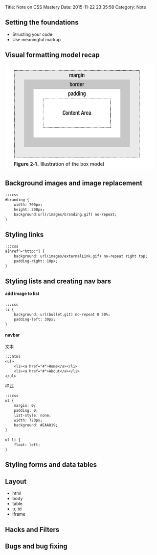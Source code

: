 Title: Note on CSS Mastery
Date: 2015-11-22 23:35:58
Category: Note

## Setting the foundations ##

* Structing your code
* Use meaningful markup

## Visual formatting model recap ##

![box model](images/box_model.png)

## Background images and image replacement ##

    :::css
    #branding {
        width: 700px;
        height: 200px;
        background:url(/images/branding.gif) no-repeat;
    }

## Styling links ##

    :::css
    a[href^="http:"] {
        background: url(images/externalLink.gif) no-repeat right top;
        padding-right: 10px;
    }
    
## Styling lists and creating nav bars ##

#### add image to list ####

    :::css
    li {
        background: url(bullet.git) no-repeat 0 50%;
        padding-left: 30px;
    }

#### navbar ####
文本

    :::html
    <ul>
        <li><a href="#">Home</a></li>
        <li><a href="#">About</a></li>
    </ul>
样式

    :::css
    ul {
        margin: 0;
        padding: 0;
        list-style: none;
        width: 720px;
        background: #EAA819;
    }

    ul li {
        float: left;
    }

## Styling forms and data tables ##

## Layout ##

* html
* body
* table
* tr, td
* iframe

## Hacks and Filters ##

## Bugs and bug fixing ##
